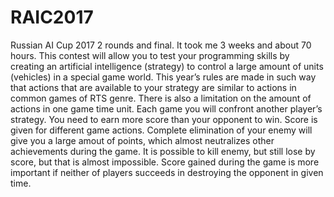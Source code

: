 # RAIC2017
Russian AI Cup 2017
2 rounds and final. It took me 3 weeks and about 70 hours.
This contest will allow you to test your programming skills by creating an artificial intelligence (strategy) to control a large amount of units (vehicles) in a special game world. This year’s rules are made in such way that actions that are available to your strategy are similar to actions in common games of RTS genre. There is also a limitation on the amount of actions in one game time unit. Each game you will confront another player’s strategy. You need to earn more score than your opponent to win. Score is given for different game actions. Complete elimination of your enemy will give you a large amout of points, which almost neutralizes other achievements during the game. It is possible to kill enemy, but still lose by score, but that is almost impossible. Score gained during the game is more important if neither of players succeeds in destroying the opponent in given time.
